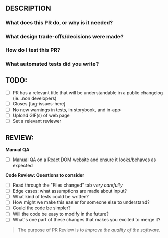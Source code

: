 ## DESCRIPTION

### What does this PR do, or why is it needed?

### What design trade-offs/decisions were made?

### How do I test this PR?

### What automated tests did you write?

## TODO:

- [ ] PR has a relevant title that will be understandable in a public changelog (ie...non developers)
- [ ] Closes [tag-issues-here]
- [ ] No new warnings in tests, in storybook, and in-app
- [ ] Upload GIF(s) of web page
- [ ] Set a relevant reviewer

## REVIEW:

**Manual QA**

- [ ] Manual QA on a React DOM website and ensure it looks/behaves as expected

**Code Review: Questions to consider**

- [ ] Read through the "Files changed" tab _very carefully_
- [ ] Edge cases: what assumptions are made about input?
- [ ] What kind of tests could be written?
- [ ] How might we make this easier for someone else to understand?
- [ ] Could the code be simpler?
- [ ] Will the code be easy to modify in the future?
- [ ] What's one part of these changes that makes you excited to merge it?

> The purpose of PR Review is to _improve the quality of the software._
